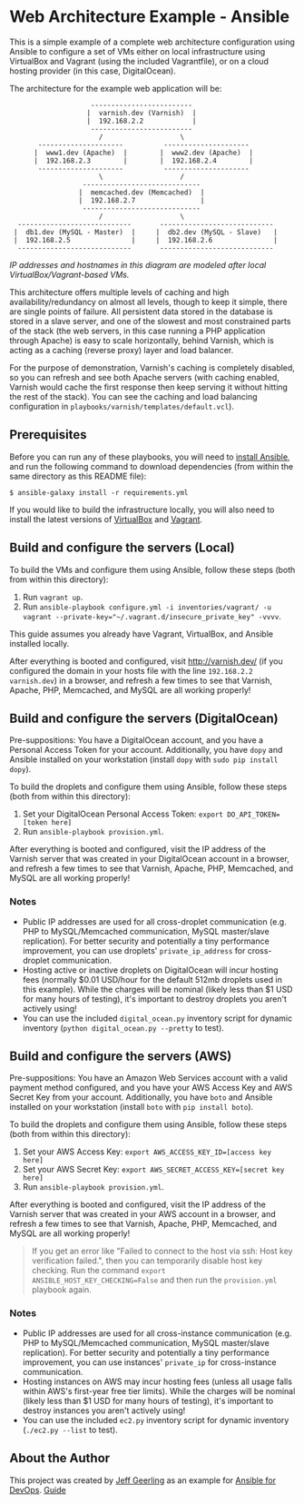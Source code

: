 # Web Architecture Example - Ansible

This is a simple example of a complete web architecture configuration using Ansible to configure a set of VMs either on local infrastructure using VirtualBox and Vagrant (using the included Vagrantfile), or on a cloud hosting provider (in this case, DigitalOcean).

The architecture for the example web application will be:

                        -------------------------
                       |  varnish.dev (Varnish)  |
                       |  192.168.2.2            |
                        -------------------------
                          /                   \
           ---------------------          ---------------------
          |  www1.dev (Apache)  |        |  www2.dev (Apache)  |
          |  192.168.2.3        |        |  192.168.2.4        |
           ---------------------          ---------------------
                          \                   /
                      -----------------------------
                     |  memcached.dev (Memcached)  |
                     |  192.168.2.7                |
                      -----------------------------
                          /                   \
      ----------------------------       ----------------------------
     |  db1.dev (MySQL - Master)  |     |  db2.dev (MySQL - Slave)   |
     |  192.168.2.5               |     |  192.168.2.6               |
      ----------------------------       ----------------------------

*IP addresses and hostnames in this diagram are modeled after local VirtualBox/Vagrant-based VMs.*

This architecture offers multiple levels of caching and high availability/redundancy on almost all levels, though to keep it simple, there are single points of failure. All persistent data stored in the database is stored in a slave server, and one of the slowest and most constrained parts of the stack (the web servers, in this case running a PHP application through Apache) is easy to scale horizontally, behind Varnish, which is acting as a caching (reverse proxy) layer and load balancer.

For the purpose of demonstration, Varnish's caching is completely disabled, so you can refresh and see both Apache servers (with caching enabled, Varnish would cache the first response then keep serving it without hitting the rest of the stack). You can see the caching and load balancing configuration in `playbooks/varnish/templates/default.vcl`).

## Prerequisites

Before you can run any of these playbooks, you will need to [install Ansible](http://docs.ansible.com/intro_installation.html), and run the following command to download dependencies (from within the same directory as this README file):

    $ ansible-galaxy install -r requirements.yml

If you would like to build the infrastructure locally, you will also need to install the latest versions of [VirtualBox](https://www.virtualbox.org/wiki/Downloads) and [Vagrant](https://www.vagrantup.com/downloads.html).

## Build and configure the servers (Local)

To build the VMs and configure them using Ansible, follow these steps (both from within this directory):

  1. Run `vagrant up`.
  2. Run `ansible-playbook configure.yml -i inventories/vagrant/ -u vagrant --private-key="~/.vagrant.d/insecure_private_key" -vvvv`.

This guide assumes you already have Vagrant, VirtualBox, and Ansible installed locally.

After everything is booted and configured, visit http://varnish.dev/ (if you configured the domain in your hosts file with the line `192.168.2.2  varnish.dev`) in a browser, and refresh a few times to see that Varnish, Apache, PHP, Memcached, and MySQL are all working properly!

## Build and configure the servers (DigitalOcean)

Pre-suppositions: You have a DigitalOcean account, and you have a Personal Access Token for your account. Additionally, you have `dopy` and Ansible installed on your workstation (install `dopy` with `sudo pip install dopy`).

To build the droplets and configure them using Ansible, follow these steps (both from within this directory):

  1. Set your DigitalOcean Personal Access Token: `export DO_API_TOKEN=[token here]`
  2. Run `ansible-playbook provision.yml`.

After everything is booted and configured, visit the IP address of the Varnish server that was created in your DigitalOcean account in a browser, and refresh a few times to see that Varnish, Apache, PHP, Memcached, and MySQL are all working properly!

### Notes

  - Public IP addresses are used for all cross-droplet communication (e.g. PHP to MySQL/Memcached communication, MySQL master/slave replication). For better security and potentially a tiny performance improvement, you can use droplets' `private_ip_address` for cross-droplet communication.
  - Hosting active or inactive droplets on DigitalOcean will incur hosting fees (normally $0.01 USD/hour for the default 512mb droplets used in this example). While the charges will be nominal (likely less than $1 USD for many hours of testing), it's important to destroy droplets you aren't actively using!
  - You can use the included `digital_ocean.py` inventory script for dynamic inventory (`python digital_ocean.py --pretty` to test).

## Build and configure the servers (AWS)

Pre-suppositions: You have an Amazon Web Services account with a valid payment method configured, and you have your AWS Access Key and AWS Secret Key from your account. Additionally, you have `boto` and Ansible installed on your workstation (install `boto` with `pip install boto`).

To build the droplets and configure them using Ansible, follow these steps (both from within this directory):

  1. Set your AWS Access Key: `export AWS_ACCESS_KEY_ID=[access key here]`
  2. Set your AWS Secret Key: `export AWS_SECRET_ACCESS_KEY=[secret key here]`
  3. Run `ansible-playbook provision.yml`.

After everything is booted and configured, visit the IP address of the Varnish server that was created in your AWS account in a browser, and refresh a few times to see that Varnish, Apache, PHP, Memcached, and MySQL are all working properly!

> If you get an error like "Failed to connect to the host via ssh: Host key verification failed.", then you can temporarily disable host key checking. Run the command `export ANSIBLE_HOST_KEY_CHECKING=False` and then run the `provision.yml` playbook again.

### Notes

  - Public IP addresses are used for all cross-instance communication (e.g. PHP to MySQL/Memcached communication, MySQL master/slave replication). For better security and potentially a tiny performance improvement, you can use instances' `private_ip` for cross-instance communication.
  - Hosting instances on AWS may incur hosting fees (unless all usage falls within AWS's first-year free tier limits). While the charges will be nominal (likely less than $1 USD for many hours of testing), it's important to destroy instances you aren't actively using!
  - You can use the included `ec2.py` inventory script for dynamic inventory (`./ec2.py --list` to test).

## About the Author

This project was created by [Jeff Geerling](https://www.jeffgeerling.com/) as an example for [Ansible for DevOps](https://www.ansiblefordevops.com/).
[Guide](https://www.jeffgeerling.com/blog/highly-available-infrastructure-provisioning-ansible)
